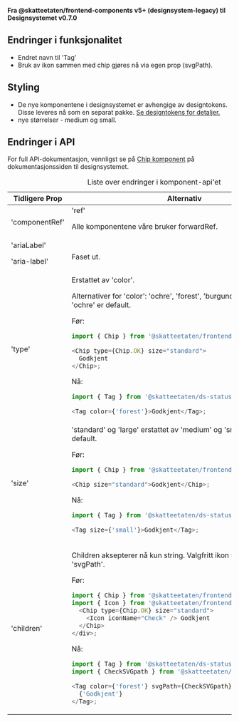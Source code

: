 **Fra @skatteetaten/frontend-components v5+ (designsystem-legacy) til Designsystemet v0.7.0**

## Endringer i funksjonalitet

- Endret navn til 'Tag'
- Bruk av ikon sammen med chip gjøres nå via egen prop (svgPath).

## Styling

- De nye komponentene i designsystemet er avhengige av designtokens. Disse leveres nå som en separat pakke. <a class="brodtekst-link" href="#section-designtokens-deprecated">Se designtokens for detaljer.</a>
- nye størrelser - medium og small.

## Endringer i API

For full API-dokumentasjon, vennligst se på <a class="brodtekst-link" href="https://www.skatteetaten.no/stilogtone/designsystemet/komponenter/chip/">Chip komponent</a> på dokumentasjonssiden til designsystemet.

<div class="migration-tabell">
<table>
<caption>Liste over endringer i komponent-api'et</caption>
<thead><tr><th>Tidligere Prop</th><th>Alternativ</th></tr></thead>
<tbody>
<tr>
<td>'componentRef'</td>
<td>
'ref'

Alle komponentene våre bruker forwardRef.

</td>

</tr>

<tr>
<td>
'ariaLabel'

'aria-label'

</td>

<td>
Faset ut.

</td>
</tr>

<tr>
<td>'type'</td>
<td>
Erstattet av 'color'.

Alternativer for 'color': 'ochre', 'forest', 'burgundy', 'graphite'. 'ochre' er default.

Før:

```javascript static
import { Chip } from '@skatteetaten/frontend-components/Chip';

<Chip type={Chip.OK} size="standard">
  Godkjent
</Chip>;
```

Nå:

```js static
import { Tag } from '@skatteetaten/ds-status';

<Tag color={'forest'}>Godkjent</Tag>;
```

</td>
</tr>
<tr>
<td>'size'</td>
<td>
'standard' og 'large' erstattet av 'medium' og 'small'. 'medium' er default.

Før:

```javascript static
import { Chip } from '@skatteetaten/frontend-components/Chip';

<Chip size="standard">Godkjent</Chip>;
```

Nå:

```js static
import { Tag } from '@skatteetaten/ds-status';

<Tag size={'small'}>Godkjent</Tag>;
```

</td>
</tr>
<tr>
<td>'children'</td>
<td>

Children aksepterer nå kun string. Valgfritt ikon settes via ny prop 'svgPath'.

Før:

```javascript static
import { Chip } from '@skatteetaten/frontend-components/Chip';
import { Icon } from '@skatteetaten/frontend-components/Icon';
  <Chip type={Chip.OK} size="standard">
    <Icon iconName="Check" /> Godkjent
  </Chip>
</div>;
```

Nå:

```js static
import { Tag } from '@skatteetaten/ds-status';
import { CheckSVGpath } from '@skatteetaten/ds-icons';

<Tag color={'forest'} svgPath={CheckSVGpath}>
  {'Godkjent'}
</Tag>;
```

</td>
</tr>
</tbody>
</table>
</div>
